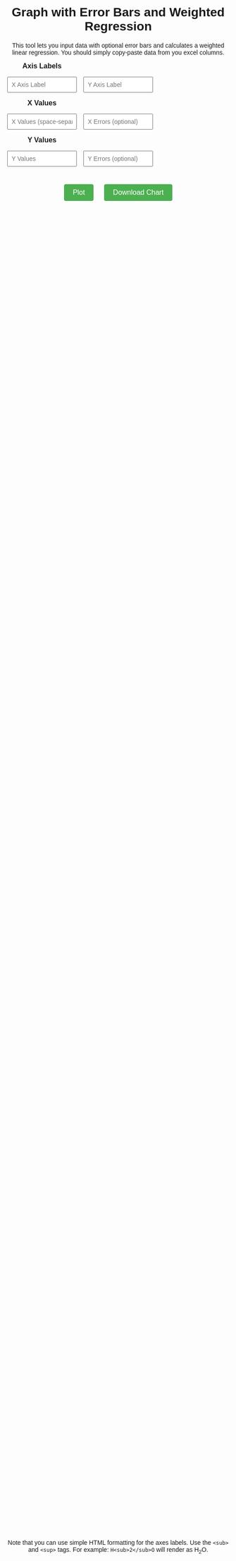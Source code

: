 
<html lang="en">
<head>
  <meta charset="UTF-8" />
  <meta name="viewport" content="width=device-width, initial-scale=1.0"/>
  <title> Weighted Regression with Error Bars</title>
  <script src="https://cdn.plot.ly/plotly-latest.min.js"></script>
  <style>
    body {
      font-family: Arial, sans-serif;
      margin: 40px;
      text-align: center;
    }
    .input-grid {
  display: grid;
  grid-template-columns: repeat(3, 1fr);
  gap: 15px;
  max-width: 900px;
  margin: 0 auto 30px;
}
.input-grid strong {
  font-size: 16px;
  grid-column: span 3;
  text-align: left;
  padding-top: 10px;
}
    input[type="text"] {
      padding: 8px;
      font-size: 14px;
      width: 100%;
    }
    button {
      padding: 10px 20px;
      margin: 10px;
      font-size: 16px;
      background-color: #4CAF50;
      color: white;
      border: none;
      border-radius: 4px;
      cursor: pointer;
    }
    button:hover {
      background-color: #45a049;
    }
    #plot {
      width: 100%;
      height: 75vh;
    }
  </style>
</head>
<body>
  <h1> Graph with Error Bars and Weighted Regression </h1>
  <p>This tool lets you input data with optional error bars and calculates a weighted linear regression. You should simply copy-paste data from you excel columns.</p>
  <div class="input-grid">
  <!-- Axis labels -->
  <div><strong>Axis Labels</strong></div><div></div><div></div>
  <input type="text" id="xLabel" placeholder="X Axis Label">
  <input type="text" id="yLabel" placeholder="Y Axis Label">
  <div></div>

  <!-- X values -->
  <div><strong>X Values</strong></div><div></div><div></div>
  <input type="text" id="xValues" placeholder="X Values (space-separated)">
  <input type="text" id="xErrors" placeholder="X Errors (optional)">
  <div></div>

  <!-- Y values -->
  <div><strong>Y Values</strong></div><div></div><div></div>
  <input type="text" id="yValues" placeholder="Y Values">
  <input type="text" id="yErrors" placeholder="Y Errors (optional)">
  <div></div>
</div>

  <button onclick="plotData()">Plot</button>
  <button onclick="downloadPlot()">Download Chart</button>
  <div id="plot"></div>
  <p>
  Note that you can use simple HTML formatting for the axes labels. Use the <code>&lt;sub&gt;</code> and <code>&lt;sup&gt;</code> tags. For example: <code>H&lt;sub&gt;2&lt;/sub&gt;O</code> will render as H<sub>2</sub>O.
</p>
  <script>
    function parseValues(id) {
      const val = document.getElementById(id).value.trim();
      return val === "" ? [] : val.split(/\s+/).map(Number);
    }

    function weightedLinearRegression(x, y, weights) {
      const sum = arr => arr.reduce((a, b) => a + b, 0);
      const w = weights;
      const wx = x.map((xi, i) => w[i] * xi);
      const wy = y.map((yi, i) => w[i] * yi);
      const wxy = x.map((xi, i) => w[i] * xi * y[i]);
      const wx2 = x.map((xi, i) => w[i] * xi * xi);

      const sumw = sum(w);
      const sumwx = sum(wx);
      const sumwy = sum(wy);
      const sumwxy = sum(wxy);
      const sumwx2 = sum(wx2);

      const xbar = sumwx / sumw;
      const ybar = sumwy / sumw;

      const slope = (sumwxy - sumwx * ybar) / (sumwx2 - sumwx * xbar);
      const intercept = ybar - slope * xbar;

      const n = x.length;
      const residuals = y.map((yi, i) => yi - (slope * x[i] + intercept));
      const variance = sum(residuals.map((r, i) => w[i] * r * r)) / (n - 2);

      const slopeUncertainty = Math.sqrt(variance / (sumwx2 - sumwx * xbar));
      const interceptUncertainty = Math.sqrt(variance * (1 / sumw + xbar * xbar / (sumwx2 - sumwx * xbar)));

      return { slope, intercept, slopeUncertainty, interceptUncertainty };
    }

    function plotData() {
      const x = parseValues('xValues');
      const y = parseValues('yValues');
      const xErr = parseValues('xErrors');
      const yErr = parseValues('yErrors');
      const xLabel = document.getElementById('xLabel').value || 'X Axis';
      const yLabel = document.getElementById('yLabel').value || 'Y Axis';

      if (x.length !== y.length) {
        alert('X and Y values must be the same length.');
        return;
      }

      const weights = yErr.length === y.length ? yErr.map(e => 1 / (e * e)) : Array(x.length).fill(1);

      const { slope, intercept, slopeUncertainty, interceptUncertainty } = weightedLinearRegression(x, y, weights);

      const lineX = [Math.min(...x), Math.max(...x)];
      const lineY = lineX.map(xi => slope * xi + intercept);

      const data = [];

      data.push({
        x: x,
        y: y,
        mode: 'markers',
        type: 'scatter',
        name: '',
      marker: {
        color: 'black',
        size: 7,
        symbol: 'x'
      },
        error_x: xErr.length === x.length ? {
          type: 'data',
          array: xErr,
          visible: true
        } : undefined,
        error_y: yErr.length === y.length ? {
          type: 'data',
          array: yErr,
          visible: true
        } : undefined
      });

      data.push({
        x: lineX,
        y: lineY,
        mode: 'lines',
        type: 'scatter',
        name: '',
        line: { color: 'red', width: 2 }
      });

const annotationText = `y = (${slope.toExponential(3)} ± ${slopeUncertainty.toExponential(3)})x + (${intercept.toExponential(3)} ± ${interceptUncertainty.toExponential(3)})`;


      const layout = {
        title: '',
        xaxis: { title: xLabel },
        yaxis: { title: yLabel },
        showlegend: false,
        annotations: [{
          x: 0.05,
          y: 0.95,
          xref: 'paper',
          yref: 'paper',
          text: annotationText,
          showarrow: false,
          font: { color: 'black', size: 14 }
        }]
      };

      Plotly.newPlot('plot', data, layout);
    }

    function downloadPlot() {
      Plotly.downloadImage('plot', { format: 'png', filename: 'plot_with_regression' });
    }
  </script>
</body>
</html>
